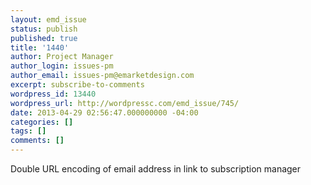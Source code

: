 ```yaml
---
layout: emd_issue
status: publish
published: true
title: '1440'
author: Project Manager
author_login: issues-pm
author_email: issues-pm@emarketdesign.com
excerpt: subscribe-to-comments
wordpress_id: 13440
wordpress_url: http://wordpressc.com/emd_issue/745/
date: 2013-04-29 02:56:47.000000000 -04:00
categories: []
tags: []
comments: []
---
```

Double URL encoding of email address in link to subscription manager
